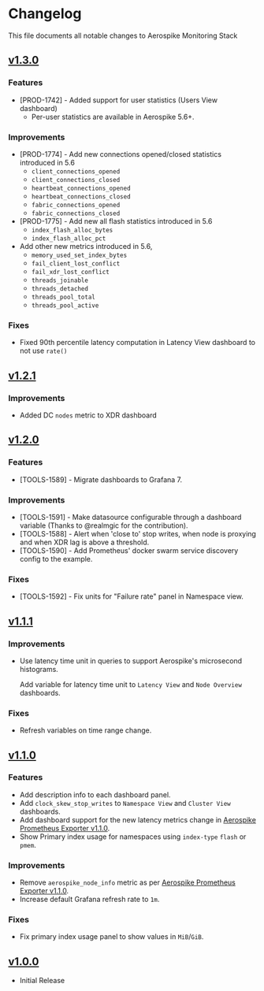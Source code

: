 # Changelog

This file documents all notable changes to Aerospike Monitoring Stack


## [v1.3.0](https://github.com/aerospike/aerospike-monitoring/releases/tag/v1.3.0)

### Features
- [PROD-1742] - Added support for user statistics (Users View dashboard)
  - Per-user statistics are available in Aerospike 5.6+.

### Improvements
- [PROD-1774] - Add new connections opened/closed statistics introduced in 5.6
    - `client_connections_opened`
    - `client_connections_closed`
    - `heartbeat_connections_opened`
    - `heartbeat_connections_closed`
    - `fabric_connections_opened`
    - `fabric_connections_closed`
- [PROD-1775] - Add new all flash statistics introduced in 5.6
    - `index_flash_alloc_bytes`
    - `index_flash_alloc_pct`
- Add other new metrics introduced in 5.6,
    - `memory_used_set_index_bytes`
    - `fail_client_lost_conflict`
    - `fail_xdr_lost_conflict`
    - `threads_joinable`
    - `threads_detached`
    - `threads_pool_total`
    - `threads_pool_active`

### Fixes
- Fixed 90th percentile latency computation in Latency View dashboard to not use `rate()`


## [v1.2.1](https://github.com/aerospike/aerospike-monitoring/releases/tag/v1.2.1)

### Improvements
- Added DC `nodes` metric to XDR dashboard


## [v1.2.0](https://github.com/aerospike/aerospike-monitoring/releases/tag/v1.2.0)

### Features
- [TOOLS-1589] - Migrate dashboards to Grafana 7.

### Improvements
- [TOOLS-1591] - Make datasource configurable through a dashboard variable (Thanks to @realmgic for the contribution).
- [TOOLS-1588] - Alert when 'close to' stop writes, when node is proxying and when XDR lag is above a threshold.
- [TOOLS-1590] - Add Prometheus' docker swarm service discovery config to the example.

### Fixes
- [TOOLS-1592] - Fix units for "Failure rate" panel in Namespace view.


## [v1.1.1](https://github.com/aerospike/aerospike-monitoring/releases/tag/v1.1.1)

### Improvements
- Use latency time unit in queries to support Aerospike's microsecond histograms.

  Add variable for latency time unit to `Latency View` and `Node Overview` dashboards.

### Fixes
- Refresh variables on time range change.


## [v1.1.0](https://github.com/aerospike/aerospike-monitoring/releases/tag/v1.1.0)

### Features
- Add description info to each dashboard panel.
- Add `clock_skew_stop_writes` to `Namespace View` and `Cluster View` dashboards.
- Add dashboard support for the new latency metrics change in [Aerospike Prometheus Exporter v1.1.0](https://github.com/aerospike/aerospike-prometheus-exporter/releases/tag/v1.1.0).
- Show Primary index usage for namespaces using `index-type` `flash` or `pmem`.

### Improvements
- Remove `aerospike_node_info` metric as per [Aerospike Prometheus Exporter v1.1.0](https://github.com/aerospike/aerospike-prometheus-exporter/releases/tag/v1.1.0).
- Increase default Grafana refresh rate to `1m`.

### Fixes
- Fix primary index usage panel to show values in `MiB`/`GiB`.


## [v1.0.0](https://github.com/aerospike/aerospike-monitoring/releases/tag/v1.0.0)

- Initial Release
